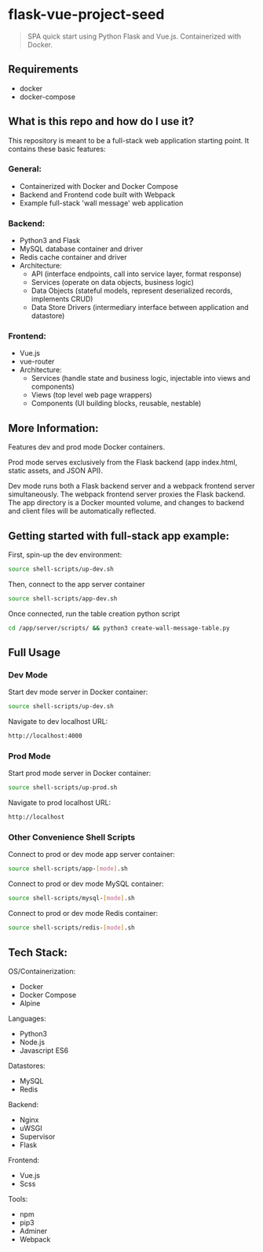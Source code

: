 

# flask-vue-project-seed

> SPA quick start using Python Flask and Vue.js. Containerized with Docker.


## Requirements

- docker
- docker-compose


## What is this repo and how do I use it?

This repository is meant to be a full-stack web application starting point. It
contains these basic features:

### General:
- Containerized with Docker and Docker Compose
- Backend and Frontend code built with Webpack
- Example full-stack 'wall message' web application

### Backend:
- Python3 and Flask
- MySQL database container and driver
- Redis cache container and driver
- Architecture:
  * API (interface endpoints, call into service layer, format response)
  * Services (operate on data objects, business logic)
  * Data Objects (stateful models, represent deserialized records, implements CRUD)
  * Data Store Drivers (intermediary interface between application and datastore)

### Frontend:
- Vue.js
- vue-router
- Architecture:
  * Services (handle state and business logic, injectable into views and components)
  * Views (top level web page wrappers)
  * Components (UI building blocks, reusable, nestable)


## More Information:

Features dev and prod mode Docker containers.

Prod mode serves exclusively from the Flask backend (app index.html, static
assets, and JSON API).

Dev mode runs both a Flask backend server and a webpack frontend server
simultaneously. The webpack frontend server proxies the Flask backend. The app
directory is a Docker mounted volume, and changes to backend and client files
will be automatically reflected.


## Getting started with full-stack app example:

First, spin-up the dev environment:
```sh
source shell-scripts/up-dev.sh
```

Then, connect to the app server container
```sh
source shell-scripts/app-dev.sh
```

Once connected, run the table creation python script
```sh
cd /app/server/scripts/ && python3 create-wall-message-table.py
```


## Full Usage

### Dev Mode

Start dev mode server in Docker container:
```sh
source shell-scripts/up-dev.sh
```

Navigate to dev localhost URL:
```sh
http://localhost:4000
```

### Prod Mode

Start prod mode server in Docker container:
```sh
source shell-scripts/up-prod.sh
```

Navigate to prod localhost URL:
```sh
http://localhost
```

### Other Convenience Shell Scripts

Connect to prod or dev mode app server container:
```sh
source shell-scripts/app-[mode].sh
```

Connect to prod or dev mode MySQL container:
```sh
source shell-scripts/mysql-[mode].sh
```

Connect to prod or dev mode Redis container:
```sh
source shell-scripts/redis-[mode].sh
```


## Tech Stack:

OS/Containerization:
- Docker
- Docker Compose
- Alpine

Languages:
- Python3
- Node.js
- Javascript ES6

Datastores:
- MySQL
- Redis

Backend:
- Nginx
- uWSGI
- Supervisor
- Flask

Frontend:
- Vue.js
- Scss

Tools:
- npm
- pip3
- Adminer
- Webpack

